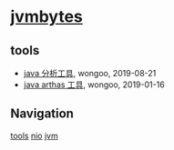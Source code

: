 # [jvmbytes](http://jvmbytes.com)

## tools
* [java 分析工具](/learning-java/tools/java-tools), wongoo, 2019-08-21
* [java arthas 工具](/learning-java/tools/java-tool-arthas), wongoo, 2019-01-16

## Navigation
[tools](/learning-java/tools/)
[nio](/learning-java/nio/)
[jvm](/learning-java/jvm/)

